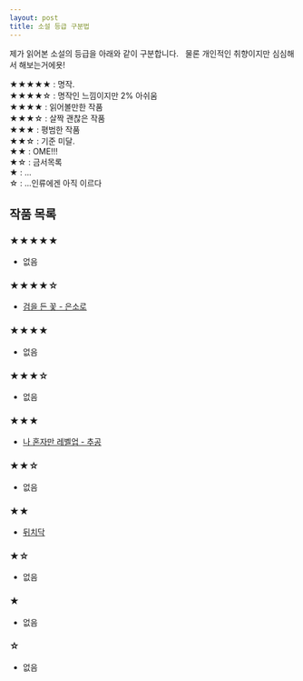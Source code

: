 ```yaml
---
layout: post
title: 소설 등급 구분법
---
```


제가 읽어본 소설의 등급을 아래와 같이 구분합니다.  
물론 개인적인 취향이지만 심심해서 해보는거에욧!  


★★★★★ : 명작.  
★★★★☆ : 명작인 느낌이지만 2% 아쉬움  
★★★★ : 읽어볼만한 작품  
★★★☆ : 살짝 괜찮은 작품  
★★★ : 평범한 작품  
★★☆ : 기준 미달.  
★★ : OME!!!  
★☆ : 금서목록  
★ : ...  
☆ : ...인류에겐 아직 이르다  

## 작품 목록
### ★★★★★
- 없음

### ★★★★☆
- [검을 든 꽃 - 은소로](https://novelscout.github.io/%ED%8C%90%EC%86%8C-%EA%B2%80%EC%9D%84-%EB%93%A0-%EA%BD%83/)

### ★★★★
- 없음

### ★★★☆
- 없음

### ★★★
- [나 혼자만 레벨업 - 추공](https://novelscout.github.io/%ED%8C%90%EC%86%8C-%EB%82%98-%ED%98%BC%EC%9E%90%EB%A7%8C-%EB%A0%88%EB%B2%A8%EC%97%85/)

### ★★☆
- 없음

### ★★
- [뒤치닥](https://novelscout.github.io/%ED%8C%90%EC%86%8C-%ED%88%AC%EB%AA%85%EB%93%9C%EB%9E%98%EA%B3%A4/)

### ★☆
- 없음

### ★
- 없음

### ☆
- 없음

